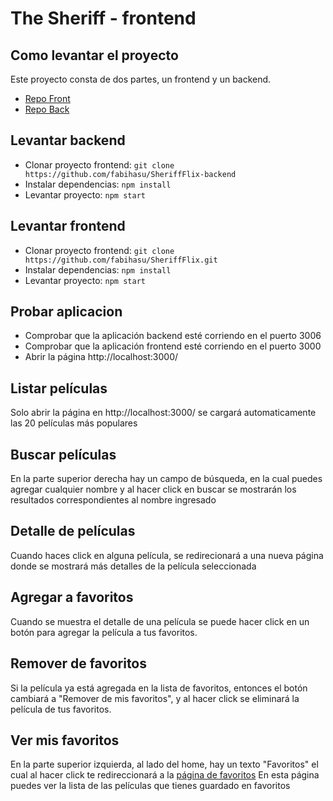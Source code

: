 # The Sheriff - frontend

## Como levantar el proyecto

Este proyecto consta de dos partes, un frontend y un backend.

- [Repo Front](https://github.com/fabihasu/SheriffFlix)
- [Repo Back](https://github.com/fabihasu/SheriffFlix-backend)

## Levantar backend

- Clonar proyecto frontend:
  `git clone https://github.com/fabihasu/SheriffFlix-backend`
- Instalar dependencias:
  `npm install`
- Levantar proyecto: `npm start`

## Levantar frontend

- Clonar proyecto frontend:
  `git clone https://github.com/fabihasu/SheriffFlix.git`
- Instalar dependencias:
  `npm install`
- Levantar proyecto: `npm start`

## Probar aplicacion

- Comprobar que la aplicación backend esté corriendo en el puerto 3006
- Comprobar que la aplicación frontend esté corriendo en el puerto 3000
- Abrir la página http://localhost:3000/

## Listar películas

Solo abrir la página en http://localhost:3000/ se cargará automaticamente las 20 películas más populares

## Buscar películas

En la parte superior derecha hay un campo de búsqueda, en la cual puedes agregar cualquier nombre y al hacer click en buscar se mostrarán los resultados correspondientes al nombre ingresado

## Detalle de películas

Cuando haces click en alguna película, se redirecionará a una nueva página donde se mostrará más detalles de la película seleccionada

## Agregar a favoritos

Cuando se muestra el detalle de una película se puede hacer click en un botón para agregar la película a tus favoritos.

## Remover de favoritos

Si la película ya está agregada en la lista de favoritos, entonces el botón cambiará a "Remover de mis favoritos", y al hacer click se eliminará la película de tus favoritos.

## Ver mis favoritos

En la parte superior izquierda, al lado del home, hay un texto "Favoritos" el cual al hacer click te redireccionará a la [página de favoritos](http://localhost:3000/favorites)
En esta página puedes ver la lista de las películas que tienes guardado en favoritos
